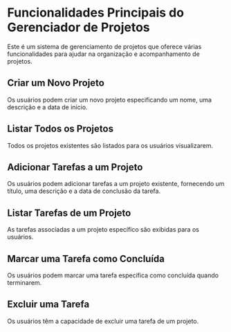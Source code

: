 <!DOCTYPE html>
<html lang="pt-BR">
<head>
  <meta charset="UTF-8">
  <meta name="viewport" content="width=device-width, initial-scale=1.0">
  <title>Funcionalidades Principais</title>
</head>
<body>
  <h1>Funcionalidades Principais do Gerenciador de Projetos</h1>
  <p>Este é um sistema de gerenciamento de projetos que oferece várias funcionalidades para ajudar na organização e acompanhamento de projetos.</p>

  <h2>Criar um Novo Projeto</h2>
  <p>Os usuários podem criar um novo projeto especificando um nome, uma descrição e a data de início.</p>

  <h2>Listar Todos os Projetos</h2>
  <p>Todos os projetos existentes são listados para os usuários visualizarem.</p>

  <h2>Adicionar Tarefas a um Projeto</h2>
  <p>Os usuários podem adicionar tarefas a um projeto existente, fornecendo um título, uma descrição e a data de conclusão da tarefa.</p>

  <h2>Listar Tarefas de um Projeto</h2>
  <p>As tarefas associadas a um projeto específico são exibidas para os usuários.</p>

  <h2>Marcar uma Tarefa como Concluída</h2>
  <p>Os usuários podem marcar uma tarefa específica como concluída quando terminarem.</p>

  <h2>Excluir uma Tarefa</h2>
  <p>Os usuários têm a capacidade de excluir uma tarefa de um projeto.</p>
</body>
</html>
